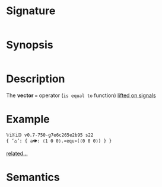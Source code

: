 # Signature
```vikid-signature
```

# Synopsis
```vikid-synopsis
```

# Description
The __vector__ `=` operator (`is equal to` function) [lifted on signals](/refman/concepts/pure_functions)

# Example
```vikid-script
𝕍i𝕂i𝔻 v0.7-750-g7e6c265e2b95 s22
{ ‘⌂’: { a👁: ⟨1 0 0⟩.«equ»(⟨0 0 0⟩) } }
```


[related...](https://en.wikipedia.org/wiki/Inequality_(mathematics))

# Semantics